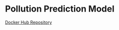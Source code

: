 # Pollution Prediction Model

[Docker Hub Repository](https://hub.docker.com/r/zahcipro/pollution_prediction_model)